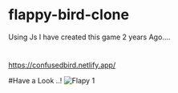 # flappy-bird-clone
Using Js I have created this game 2 years Ago....
#
https://confusedbird.netlify.app/

#Have a Look ..!
![Flapy 1](https://github.com/Yogeshchitampalle/flappy-bird-clone/assets/86973304/0a4eef79-f1f6-4396-a650-47d98ae5fa5b)
